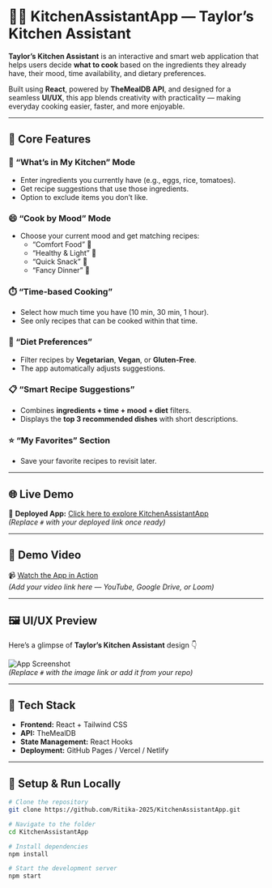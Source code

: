# 🧑‍🍳 KitchenAssistantApp — Taylor’s Kitchen Assistant

**Taylor’s Kitchen Assistant** is an interactive and smart web application that helps users decide **what to cook** based on the ingredients they already have, their mood, time availability, and dietary preferences.

Built using **React**, powered by **TheMealDB API**, and designed for a seamless **UI/UX**, this app blends creativity with practicality — making everyday cooking easier, faster, and more enjoyable.

---

## 🍴 Core Features

### 🧂 “What’s in My Kitchen” Mode
- Enter ingredients you currently have (e.g., eggs, rice, tomatoes).  
- Get recipe suggestions that use those ingredients.  
- Option to exclude items you don’t like.  

### 😄 “Cook by Mood” Mode
- Choose your current mood and get matching recipes:  
  - “Comfort Food” 🍝  
  - “Healthy & Light” 🥗  
  - “Quick Snack” 🍪  
  - “Fancy Dinner” 🍷  

### ⏱️ “Time-based Cooking”
- Select how much time you have (10 min, 30 min, 1 hour).  
- See only recipes that can be cooked within that time.  

### 🥦 “Diet Preferences”
- Filter recipes by **Vegetarian**, **Vegan**, or **Gluten-Free**.  
- The app automatically adjusts suggestions.  

### 📋 “Smart Recipe Suggestions”
- Combines **ingredients + time + mood + diet** filters.  
- Displays the **top 3 recommended dishes** with short descriptions.  

### ⭐ “My Favorites” Section
- Save your favorite recipes to revisit later.  

---

## 🌐 Live Demo

🔗 **Deployed App:** [Click here to explore KitchenAssistantApp](#)  
*(Replace `#` with your deployed link once ready)*  

---

## 🎥 Demo Video

📹 [Watch the App in Action](#)  
*(Add your video link here — YouTube, Google Drive, or Loom)*  

---

## 🖼️ UI/UX Preview

Here’s a glimpse of **Taylor’s Kitchen Assistant** design 👇  

![App Screenshot](#)  
*(Replace `#` with the image link or add it from your repo)*  

---

## 🧰 Tech Stack

- **Frontend:** React + Tailwind CSS  
- **API:** TheMealDB  
- **State Management:** React Hooks  
- **Deployment:** GitHub Pages / Vercel / Netlify  

---

## 🚀 Setup & Run Locally

```bash
# Clone the repository
git clone https://github.com/Ritika-2025/KitchenAssistantApp.git

# Navigate to the folder
cd KitchenAssistantApp

# Install dependencies
npm install

# Start the development server
npm start
